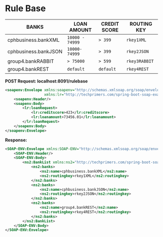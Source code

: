 # Rule Base

BANKS | LOAN AMOUNT | CREDIT SCORE  | ROUTING KEY |
------|-------------|---------------|-------------|
cphbusiness.bankXML | `10000 - 74999` | `> 399`  | `rkey1XML` |
cphbusiness.bankJSON | `10000-74999` | `> 399` | `rkey2JSON` |
group4.bankRABBIT | `> 75000` | `> 599` | `rkey3RABBIT` |
group4.bankREST | `default`| `default` |  `rkey4REST` | 

**POST Request: localhost:8091/rulebase**

```xml
<soapenv:Envelope xmlns:soapenv="http://schemas.xmlsoap.org/soap/envelope/"
                  xmlns:lr="http://techprimers.com/spring-boot-soap-example">
    <soapenv:Header/>
    <soapenv:Body>
        <lr:loanRequest>
            <lr:creditscore>423</lr:creditscore>
            <lr:loanamount>73456.01</lr:loanamount>
        </lr:loanRequest>
    </soapenv:Body>
</soapenv:Envelope>
```

**Response:**

```xml
<SOAP-ENV:Envelope xmlns:SOAP-ENV="http://schemas.xmlsoap.org/soap/envelope/">
    <SOAP-ENV:Header/>
    <SOAP-ENV:Body>
        <ns2:BankList xmlns:ns2="http://techprimers.com/spring-boot-soap-example">
            <ns2:banks>
                <ns2:name>cphbusiness.bankXML</ns2:name>
                <ns2:routingkey>rkey1XML</ns2:routingkey>
            </ns2:banks>
            <ns2:banks>
                <ns2:name>cphbusiness.bankJSON</ns2:name>
                <ns2:routingkey>rkey2JSON</ns2:routingkey>
            </ns2:banks>
            <ns2:banks>
                <ns2:name>group4.bankREST</ns2:name>
                <ns2:routingkey>rkey4REST</ns2:routingkey>
            </ns2:banks>
        </ns2:BankList>
    </SOAP-ENV:Body>
</SOAP-ENV:Envelope>
```